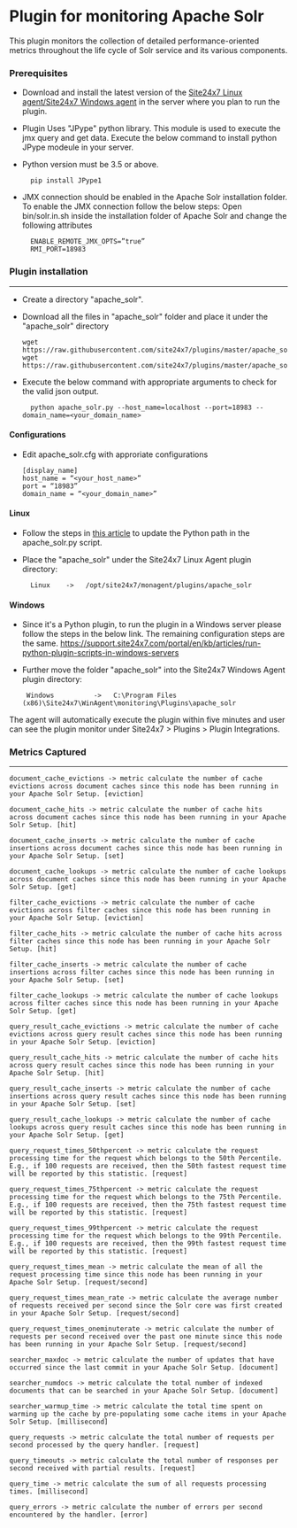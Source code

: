 Plugin for monitoring Apache Solr 
==============================================

This plugin monitors the collection of detailed performance-oriented metrics throughout the life cycle of Solr service and its various components.

### Prerequisites

- Download and install the latest version of the [Site24x7 Linux agent/Site24x7 Windows agent](https://www.site24x7.com/app/client#/admin/inventory/add-monitor) in the server where you plan to run the plugin. 

- Plugin Uses "JPype" python library. This module is used to execute the jmx query and get data. Execute the below command to install python JPype modeule in your server. 

- Python version must be 3.5 or above.

		pip install JPype1
		
- JMX connection should be enabled in the Apache Solr installation folder. To enable the JMX connection follow the below steps: Open bin/solr.in.sh inside the installation folder of Apache Solr and change the following attributes

		ENABLE_REMOTE_JMX_OPTS=”true”
		RMI_PORT=18983
		

### Plugin installation
---

- Create a directory "apache_solr".

- Download all the files in "apache_solr" folder and place it under the "apache_solr" directory

	  wget https://raw.githubusercontent.com/site24x7/plugins/master/apache_solr/apache_solr.py
	  wget https://raw.githubusercontent.com/site24x7/plugins/master/apache_solr/apache_solr.cfg
	

- Execute the below command with appropriate arguments to check for the valid json output.  

		python apache_solr.py --host_name=localhost --port=18983 --domain_name=<your_domain_name>

#### Configurations
- Edit apache_solr.cfg with approriate configurations

	```
	[display_name]
	host_name = “<your_host_name>”
	port = “18983”
	domain_name = “<your_domain_name>”
	```
#### Linux

- Follow the steps in [this article](https://support.site24x7.com/portal/en/kb/articles/updating-python-path-in-a-plugin-script-for-linux-servers) to update the Python path in the apache_solr.py script.

- Place the "apache_solr" under the Site24x7 Linux Agent plugin directory:

        Linux    ->   /opt/site24x7/monagent/plugins/apache_solr

#### Windows
- Since it's a Python plugin, to run the plugin in a Windows server please follow the steps in the below link. The remaining configuration steps are the same.
https://support.site24x7.com/portal/en/kb/articles/run-python-plugin-scripts-in-windows-servers
-  Further move the folder "apache_solr" into the  Site24x7 Windows Agent plugin directory:

        Windows          ->   C:\Program Files (x86)\Site24x7\WinAgent\monitoring\Plugins\apache_solr


The agent will automatically execute the plugin within five minutes and user can see the plugin monitor under Site24x7 > Plugins > Plugin Integrations.



### Metrics Captured
---
	document_cache_evictions -> metric calculate the number of cache evictions across document caches since this node has been running in your Apache Solr Setup. [eviction]

	document_cache_hits -> metric calculate the number of cache hits across document caches since this node has been running in your Apache Solr Setup. [hit]

	document_cache_inserts -> metric calculate the number of cache insertions across document caches since this node has been running in your Apache Solr Setup. [set]

	document_cache_lookups -> metric calculate the number of cache lookups across document caches since this node has been running in your Apache Solr Setup. [get]

	filter_cache_evictions -> metric calculate the number of cache evictions across filter caches since this node has been running in your Apache Solr Setup. [eviction]

	filter_cache_hits -> metric calculate the number of cache hits across filter caches since this node has been running in your Apache Solr Setup. [hit]

	filter_cache_inserts -> metric calculate the number of cache insertions across filter caches since this node has been running in your Apache Solr Setup. [set]

	filter_cache_lookups -> metric calculate the number of cache lookups across filter caches since this node has been running in your Apache Solr Setup. [get]

	query_result_cache_evictions -> metric calculate the number of cache evictions across query result caches since this node has been running in your Apache Solr Setup. [eviction]

	query_result_cache_hits -> metric calculate the number of cache hits across query result caches since this node has been running in your Apache Solr Setup. [hit]

	query_result_cache_inserts -> metric calculate the number of cache insertions across query result caches since this node has been running in your Apache Solr Setup. [set]

	query_result_cache_lookups -> metric calculate the number of cache lookups across query result caches since this node has been running in your Apache Solr Setup. [get]

	query_request_times_50thpercent -> metric calculate the request processing time for the request which belongs to the 50th Percentile. E.g., if 100 requests are received, then the 50th fastest request time will be reported by this statistic. [request]

	query_request_times_75thpercent -> metric calculate the request processing time for the request which belongs to the 75th Percentile. E.g., if 100 requests are received, then the 75th fastest request time will be reported by this statistic. [request]

	query_request_times_99thpercent -> metric calculate the request processing time for the request which belongs to the 99th Percentile. E.g., if 100 requests are received, then the 99th fastest request time will be reported by this statistic. [request]

	query_request_times_mean -> metric calculate the mean of all the request processing time since this node has been running in your Apache Solr Setup. [request/second]

	query_request_times_mean_rate -> metric calculate the average number of requests received per second since the Solr core was first created in your Apache Solr Setup. [request/second]

	query_request_times_oneminuterate -> metric calculate the number of requests per second received over the past one minute since this node has been running in your Apache Solr Setup. [request/second]
	
	searcher_maxdoc -> metric calculate the number of updates that have occurred since the last commit in your Apache Solr Setup. [document]

	searcher_numdocs -> metric calculate the total number of indexed documents that can be searched in your Apache Solr Setup. [document]

	searcher_warmup_time -> metric calculate the total time spent on warming up the cache by pre-populating some cache items in your Apache Solr Setup. [millisecond]
	
	query_requests -> metric calculate the total number of requests per second processed by the query handler. [request]
	
	query_timeouts -> metric calculate the total number of responses per second received with partial results. [request]
	
	query_time -> metric calculate the sum of all requests processing times. [millisecond]
	
	query_errors -> metric calculate the number of errors per second encountered by the handler. [error]
